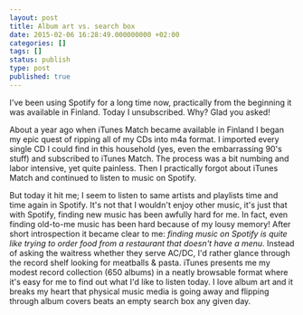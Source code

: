 ```yaml
---
layout: post
title: Album art vs. search box
date: 2015-02-06 16:28:49.000000000 +02:00
categories: []
tags: []
status: publish
type: post
published: true
---
```


I've been using Spotify for a long time now, practically from the beginning it was available in Finland. Today I unsubscribed. Why? Glad you asked!

About a year ago when iTunes Match became available in Finland I began my epic quest of ripping all of my CDs into m4a format. I imported every single CD I could find in this household (yes, even the embarrassing 90's stuff) and subscribed to iTunes Match. The process was a bit numbing and labor intensive, yet quite painless. Then I practically forgot about iTunes Match and continued to listen to music on Spotify.

But today it hit me; I seem to listen to same artists and playlists time and time again in Spotify. It's not that I wouldn't enjoy other music, it's just that with Spotify, finding new music has been awfully hard for me. In fact, even finding old-to-me music has been hard because of my lousy memory! After short introspection it became clear to me: *finding music on Spotify is quite like trying to order food from a restaurant that doesn't have a menu*. Instead of asking the waitress whether they serve AC/DC, I'd rather glance through the record shelf looking for meatballs &amp; pasta. iTunes presents me my modest record collection (650 albums) in a neatly browsable format where it's easy for me to find out what I'd like to listen today. I love album art and it breaks my heart that physical music media is going away and flipping through album covers beats an empty search box any given day.
